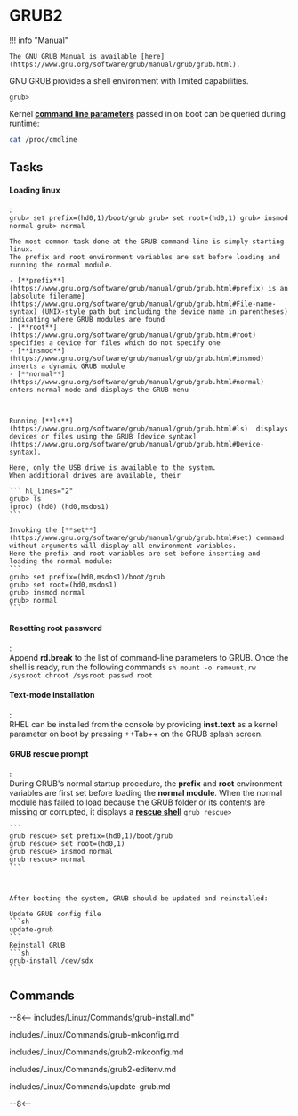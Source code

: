 # GRUB2

!!! info "Manual"

    The GNU GRUB Manual is available [here](https://www.gnu.org/software/grub/manual/grub/grub.html).


GNU GRUB provides a shell environment with limited capabilities.

```
grub>
```



Kernel [**command line parameters**](https://www.kernel.org/doc/html/v4.14/admin-guide/kernel-parameters.html) passed in on boot can be queried during runtime:
```sh
cat /proc/cmdline
```

## Tasks

#### Loading linux
:   
    ```
    grub> set prefix=(hd0,1)/boot/grub
    grub> set root=(hd0,1)
    grub> insmod normal
    grub> normal
    ```

    The most common task done at the GRUB command-line is simply starting linux.
    The prefix and root environment variables are set before loading and running the normal module.
    
    - [**prefix**](https://www.gnu.org/software/grub/manual/grub/grub.html#prefix) is an [absolute filename](https://www.gnu.org/software/grub/manual/grub/grub.html#File-name-syntax) (UNIX-style path but including the device name in parentheses) indicating where GRUB modules are found
    - [**root**](https://www.gnu.org/software/grub/manual/grub/grub.html#root) specifies a device for files which do not specify one
    - [**insmod**](https://www.gnu.org/software/grub/manual/grub/grub.html#insmod) inserts a dynamic GRUB module
    - [**normal**](https://www.gnu.org/software/grub/manual/grub/grub.html#normal) enters normal mode and displays the GRUB menu



    Running [**ls**](https://www.gnu.org/software/grub/manual/grub/grub.html#ls)  displays devices or files using the GRUB [device syntax](https://www.gnu.org/software/grub/manual/grub/grub.html#Device-syntax).
    
    Here, only the USB drive is available to the system.
    When additional drives are available, their

    ``` hl_lines="2"
    grub> ls
    (proc) (hd0) (hd0,msdos1)
    ```
    
    Invoking the [**set**](https://www.gnu.org/software/grub/manual/grub/grub.html#set) command without arguments will display all environment variables.
    Here the prefix and root variables are set before inserting and loading the normal module:
    ```
    grub> set prefix=(hd0,msdos1)/boot/grub
    grub> set root=(hd0,msdos1)
    grub> insmod normal
    grub> normal
    ```

#### Resetting root password
:   
    Append **rd.break** to the list of command-line parameters to GRUB.
    Once the shell is ready, run the following commands
    ```sh
    mount -o remount,rw /sysroot
    chroot /sysroot
    passwd root
    ```

#### Text-mode installation
:   
    RHEL can be installed from the console by providing **inst.text** as a kernel parameter on boot by pressing ++Tab++ on the GRUB splash screen.

#### GRUB rescue prompt
:   
    During GRUB's normal startup procedure, the **prefix** and **root** environment variables are first set before loading the **normal module**.
    When the normal module has failed to load because the GRUB folder or its contents are missing or corrupted, it displays a [**rescue shell**](https://www.gnu.org/software/grub/manual/grub/grub.html#GRUB-only-offers-a-rescue-shell)
    ```
    grub rescue>
    ``` 

    ```
    grub rescue> set prefix=(hd0,1)/boot/grub
    grub rescue> set root=(hd0,1)
    grub rescue> insmod normal
    grub rescue> normal
    ```



    After booting the system, GRUB should be updated and reinstalled:

    Update GRUB config file
    ```sh
    update-grub
    ```
    Reinstall GRUB
    ```sh
    grub-install /dev/sdx
    ```


## Commands

--8<--
includes/Linux/Commands/grub-install.md"

includes/Linux/Commands/grub-mkconfig.md

includes/Linux/Commands/grub2-mkconfig.md

includes/Linux/Commands/grub2-editenv.md

includes/Linux/Commands/update-grub.md

--8<--
